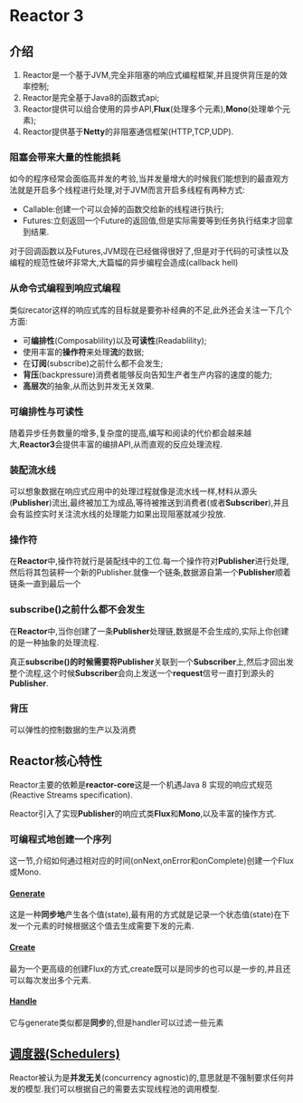 # Reactor 3

## 介绍

1. Reactor是一个基于JVM,完全非阻塞的响应式编程框架,并且提供背压是的效率控制;
2. Reactor是完全基于Java8的函数式api;
3. Reactor提供可以组合使用的异步API,**Flux**(处理多个元素),**Mono**(处理单个元素);
4. Reactor提供基于**Netty**的非阻塞通信框架(HTTP,TCP,UDP).

### 阻塞会带来大量的性能损耗

如今的程序经常会面临高并发的考验,当并发量增大的时候我们能想到的最直观方法就是开启多个线程进行处理,对于JVM而言开启多线程有两种方式:

- Callable:创建一个可以会掉的函数交给新的线程进行执行;
- Futures:立刻返回一个Future<T>的返回值,但是实际需要等到任务执行结束才回拿到结果.

对于回调函数以及Futures,JVM现在已经做得很好了,但是对于代码的可读性以及编程的规范性破坏非常大,大篇幅的异步编程会造成(callback hell)

### 从命令式编程到响应式编程

类似recator这样的响应式库的目标就是要弥补经典的不足,此外还会关注一下几个方面:

- 可**编排性**(Composablility)以及**可读性**(Readablility);
- 使用丰富的**操作符**来处理**流**的数据;
- 在**订阅**(subscribe)之前什么都不会发生;
- **背压**(backpressure)消费者能够反向告知生产者生产内容的速度的能力;
- **高层次**的抽象,从而达到并发无关效果.

### 可编排性与可读性

随着异步任务数量的增多,复杂度的提高,编写和阅读的代价都会越来越大,**Reactor3**会提供丰富的编排API,从而直观的反应处理流程.

### 装配流水线

可以想象数据在响应式应用中的处理过程就像是流水线一样,材料从源头(**Publisher**)流出,最终被加工为成品,等待被推送到消费者(或者**Subscriber**),并且会有监控实时关注流水线的处理能力如果出现阻塞就减少投放.

### 操作符

在**Reactor**中,操作符就行是装配线中的工位.每一个操作符对**Publisher**进行处理,然后将其包装秤一个新的Publisher.就像一个链条,数据源自第一个**Publisher**顺着链条一直到最后一个

### subscribe()之前什么都不会发生

在**Reactor**中,当你创建了一条**Publisher**处理链,数据是不会生成的,实际上你创建的是一种抽象的处理流程.

真正**subscribe()**的时候需要将**Publisher**关联到一个**Subscriber**上,然后才回出发整个流程,这个时候**Subscriber**会向上发送一个**request**信号一直打到源头的**Publisher**.

### 背压

可以弹性的控制数据的生产以及消费

## Reactor核心特性

Reactor主要的依赖是**reactor-core**这是一个机遇Java 8 实现的响应式规范(Reactive Streams specification).

Reactor引入了实现**Publisher**的响应式类**Flux**和**Mono**,以及丰富的操作方式.

### 可编程式地创建一个序列

这一节,介绍如何通过相对应的时间(onNext,onError和onComplete)创建一个Flux或Mono.

#### [Generate](https://projectreactor.io/docs/core/release/reference/#producing.generate)

这是一种**同步地**产生各个值(state),最有用的方式就是记录一个状态值(state)在下发一个元素的时候根据这个值去生成需要下发的元素.

#### [Create](https://projectreactor.io/docs/core/release/reference/#producing.create)

最为一个更高级的创建Flux的方式,create既可以是同步的也可以是一步的,并且还可以每次发出多个元素.

#### [Handle](https://projectreactor.io/docs/core/release/reference/#_handle)

它与generate类似都是**同步**的,但是handler可以过滤一些元素

## [调度器(Schedulers)](https://projectreactor.io/docs/core/release/reference/#schedulers)

Reactor被认为是**并发无关**(concurrency agnostic)的,意思就是不强制要求任何并发的模型.我们可以根据自己的需要去实现线程池的调用模型.

